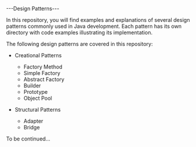 ---Design Patterns---

In this repository, you will find examples and explanations of several design patterns commonly used in Java development. 
Each pattern has its own directory with code examples illustrating its implementation.

The following design patterns are covered in this repository:

- Creational Patterns
  - Factory Method
  - Simple Factory
  - Abstract Factory
  - Builder
  - Prototype
  - Object Pool

- Structural Patterns
  - Adapter
  - Bridge

To be continued...
